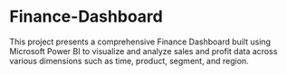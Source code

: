# Finance-Dashboard
This project presents a comprehensive Finance Dashboard built using Microsoft Power BI to visualize and analyze sales and profit data across various dimensions such as time, product, segment, and region.
